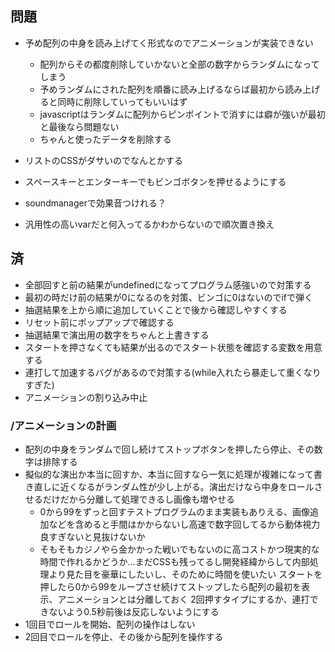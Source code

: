 ## 問題
- 予め配列の中身を読み上げてく形式なのでアニメーションが実装できない
    - 配列からその都度削除していかないと全部の数字からランダムになってしまう
    - 予めランダムにされた配列を順番に読み上げるならば最初から読み上げると同時に削除していってもいいはず
    - javascriptはランダムに配列からピンポイントで消すには癖が強いが最初と最後なら問題ない
    - ちゃんと使ったデータを削除する

- リストのCSSがダサいのでなんとかする
- スペースキーとエンターキーでもビンゴボタンを押せるようにする
- soundmanagerで効果音つけれる？
- 汎用性の高いvarだと何入ってるかわからないので順次置き換え

## 済
- 全部回すと前の結果がundefinedになってプログラム感強いので対策する
- 最初の時だけ前の結果が0になるのを対策、ビンゴに0はないのでifで弾く
- 抽選結果を上から順に追加していくことで後から確認しやすくする
- リセット前にポップアップで確認する
- 抽選結果で演出用の数字をちゃんと上書きする
- スタートを押さなくても結果が出るのでスタート状態を確認する変数を用意する
- 連打して加速するバグがあるので対策する(while入れたら暴走して重くなりすぎた)
- アニメーションの割り込み中止


### /アニメーションの計画
- 配列の中身をランダムで回し続けてストップボタンを押したら停止、その数字は排除する
- 擬似的な演出か本当に回すか、本当に回すなら一気に処理が複雑になって書き直しに近くなるがランダム性が少し上がる。演出だけなら中身をロールさせるだけだから分離して処理できるし画像も増やせる
    - 0から99をずっと回すテストプログラムのまま実装もありえる、画像追加などを含めると手間はかからないし高速で数字回してるから動体視力良すぎないと見抜けないか
    - そもそもカジノやら金かかった戦いでもないのに高コストかつ現実的な時間で作れるかどうか…まだCSSも残ってるし開発経緯からして内部処理より見た目を豪華にしたいし、そのために時間を使いたい
スタートを押したら0から99をループさせ続けてストップしたら配列の最初を表示、アニメーションとは分離しておく
2回押すタイプにするか、連打できないよう0.5秒前後は反応しないようにする
- 1回目でロールを開始、配列の操作はしない
- 2回目でロールを停止、その後から配列を操作する